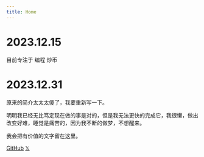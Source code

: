 ```yaml
---
title: Home
---
```


# 2023.12.15

目前专注于 编程 炒币 

# 2023.12.31

原来的简介太太太傻了，我要重新写一下。

明明我已经无比笃定现在做的事是对的，但是我无法更快的完成它，我很懒，做出改变好难，睡觉是痛苦的，因为我不断的做梦，不想醒来。

我会把有价值的文字留在这里。

[GitHub](https://github.com/sumuen)
[𝕏](https://twitter.com/muzi93040929)